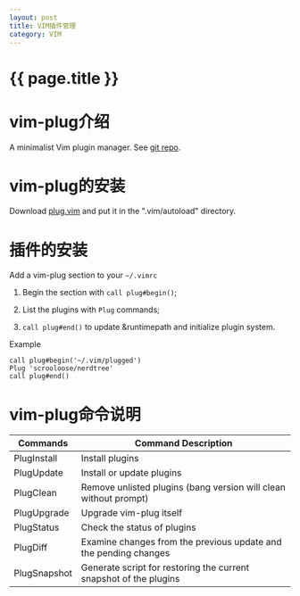 ```yaml
---
layout: post
title: VIM插件管理
category: VIM
---
```


# {{ page.title }}

# vim-plug介绍

A minimalist Vim plugin manager. See [git repo](https://github.com/junegunn/vim-plug).

# vim-plug的安装

Download [plug.vim](https://raw.githubusercontent.com/junegunn/vim-plug/master/plug.vim) and put it in the ".vim/autoload" directory.

# 插件的安装

Add a vim-plug section to your `~/.vimrc`

1. Begin the section with `call plug#begin()`;

2. List the plugins with `Plug` commands;

3. `call plug#end()` to update &runtimepath and initialize plugin system.

Example
~~~
call plug#begin('~/.vim/plugged')
Plug 'scrooloose/nerdtree'
call plug#end()
~~~
  
# vim-plug命令说明

|   Commands        |   Command	Description
|   -               |   -
|   PlugInstall     |   Install plugins
|   PlugUpdate      |   Install or update plugins
|   PlugClean       |   Remove unlisted plugins (bang version will clean without prompt)
|   PlugUpgrade     |   Upgrade vim-plug itself
|   PlugStatus      |   Check the status of plugins
|   PlugDiff        |   Examine changes from the previous update and the pending changes
|   PlugSnapshot    |   Generate script for restoring the current snapshot of the plugins

